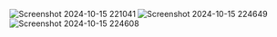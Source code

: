 ![Screenshot 2024-10-15 221041](https://github.com/user-attachments/assets/ffeeaa6c-b16a-4051-a542-7d904e343a2c)
![Screenshot 2024-10-15 224649](https://github.com/user-attachments/assets/9a4806e6-3c74-4c3d-b4ab-5fbad8b570c6)
![Screenshot 2024-10-15 224608](https://github.com/user-attachments/assets/f8538472-b93a-423f-bbff-af3de38c1dbd)
